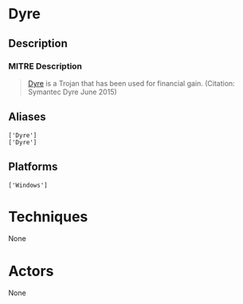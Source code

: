 
# Dyre

## Description

### MITRE Description

> [Dyre](https://attack.mitre.org/software/S0024) is a Trojan that has been used for financial gain. 
 (Citation: Symantec Dyre June 2015)

## Aliases

```
['Dyre']
['Dyre']
```

## Platforms

```
['Windows']
```

# Techniques

None

# Actors

None
